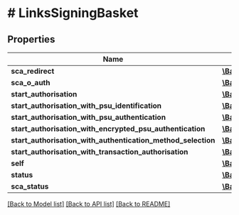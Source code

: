 # # LinksSigningBasket

## Properties

Name | Type | Description | Notes
------------ | ------------- | ------------- | -------------
**sca_redirect** | [**\BankIO\Sdk\Model\HrefType**](HrefType.md) |  | [optional] 
**sca_o_auth** | [**\BankIO\Sdk\Model\HrefType**](HrefType.md) |  | [optional] 
**start_authorisation** | [**\BankIO\Sdk\Model\HrefType**](HrefType.md) |  | [optional] 
**start_authorisation_with_psu_identification** | [**\BankIO\Sdk\Model\HrefType**](HrefType.md) |  | [optional] 
**start_authorisation_with_psu_authentication** | [**\BankIO\Sdk\Model\HrefType**](HrefType.md) |  | [optional] 
**start_authorisation_with_encrypted_psu_authentication** | [**\BankIO\Sdk\Model\HrefType**](HrefType.md) |  | [optional] 
**start_authorisation_with_authentication_method_selection** | [**\BankIO\Sdk\Model\HrefType**](HrefType.md) |  | [optional] 
**start_authorisation_with_transaction_authorisation** | [**\BankIO\Sdk\Model\HrefType**](HrefType.md) |  | [optional] 
**self** | [**\BankIO\Sdk\Model\HrefType**](HrefType.md) |  | [optional] 
**status** | [**\BankIO\Sdk\Model\HrefType**](HrefType.md) |  | [optional] 
**sca_status** | [**\BankIO\Sdk\Model\HrefType**](HrefType.md) |  | [optional] 

[[Back to Model list]](../../README.md#documentation-for-models) [[Back to API list]](../../README.md#documentation-for-api-endpoints) [[Back to README]](../../README.md)


